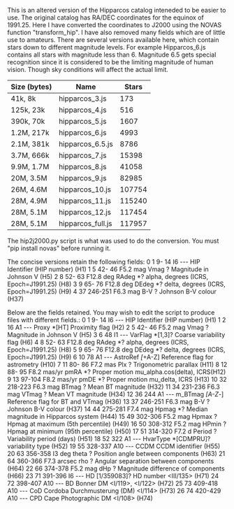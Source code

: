 This is an altered version of the Hipparcos catalog inteneded to be easier to use.  The original catalog has RA/DEC coordinates
for the equinox of 1991.25.  Here I have converted the coordinates to J2000 using the NOVAS function "transform_hip".  I have
also removed many fields which are of little use to amateurs.  There are several versions available here, which contain
stars down to different magnitude levels.  For example Hipparcos_6.js contains all stars with magnitude less than 6.  Magnitude
6.5 gets special recognition since it is considered to be the limiting magnitude of human vision.  Though sky conditions
will affect the actual limit.

|Size (bytes)|Name|Stars|
|----|----|-----|
|       41k, 8k |hipparcos_3.js    |   173|
|      125k, 23k |hipparcos_4.js    |   516|
|      390k, 70k |hipparcos_5.js    |  1607|
|      1.2M, 217k |hipparcos_6.js    |  4993|
|      2.1M, 381k |hipparcos_6.5.js  |  8786|
|      3.7M, 666k |hipparcos_7.js    | 15398|
|      9.9M, 1.7M |hipparcos_8.js    | 41058|
|       20M, 3.5M |hipparcos_9.js    | 82985|
|       26M, 4.6M |hipparcos_10.js   |107754|
|       28M, 4.9M |hipparcos_11.js   |115240|
|       28M, 5.1M |hipparcos_12.js   |117454|
|       28M, 5.1M |hipparcos_full.js |117957|


The hip2j2000.py script is what was used to do the conversion.  You must "pip install novas" before running it.

The concise versions retain the following fields:
0    1         9- 14  I6    ---     HIP       Identifier (HIP number)                   (H1)
1    5        42- 46  F5.2  mag     Vmag      ? Magnitude in Johnson V                  (H5)
2    8        52- 63  F12.8 deg     RAdeg    *? alpha, degrees (ICRS, Epoch=J1991.25)   (H8)
3    9        65- 76  F12.8 deg     DEdeg    *? delta, degrees (ICRS, Epoch=J1991.25)   (H9)
4    37      246-251  F6.3  mag     B-V       ? Johnson B-V colour                     (H37)

Below are the fields retained.  You may wish to edit the script to produce files with different fields.:
 0    1         9- 14  I6    ---     HIP       Identifier (HIP number)                   (H1)
 1    2            16  A1    ---     Proxy    *[HT] Proximity flag                       (H2)
 2    5        42- 46  F5.2  mag     Vmag      ? Magnitude in Johnson V                  (H5)
 3    6            48  I1    ---     VarFlag  *[1,3]? Coarse variability flag            (H6)
 4    8        52- 63  F12.8 deg     RAdeg    *? alpha, degrees (ICRS, Epoch=J1991.25)   (H8)
 5    9        65- 76  F12.8 deg     DEdeg    *? delta, degrees (ICRS, Epoch=J1991.25)   (H9)
 6    10           78  A1    ---     AstroRef *[*+A-Z] Reference flag for astrometry    (H10)
 7    11       80- 86  F7.2  mas     Plx       ? Trigonometric parallax                 (H11)
 8    12       88- 95  F8.2 mas/yr   pmRA     *? Proper motion mu_alpha.cos(delta), ICRS(H12)
 9    13       97-104  F8.2 mas/yr   pmDE     *? Proper motion mu_delta, ICRS           (H13)
10    32      218-223  F6.3  mag     BTmag     ? Mean BT magnitude                      (H32)
11    34      231-236  F6.3  mag     VTmag     ? Mean VT magnitude                      (H34)
12    36          244  A1    ---   m_BTmag    *[A-Z*-] Reference flag for BT and VTmag  (H36)
13    37      246-251  F6.3  mag     B-V       ? Johnson B-V colour                     (H37)
14    44      275-281  F7.4  mag     Hpmag    *? Median magnitude in Hipparcos system   (H44)
15    49      302-306  F5.2  mag     Hpmax     ? Hpmag at maximum (5th percentile)      (H49)
16    50      308-312  F5.2  mag     HPmin     ? Hpmag at minimum (95th percentile)     (H50)
17    51      314-320  F7.2  d       Period    ? Variability period (days)              (H51)
18    52          322  A1    ---     HvarType *[CDMPRU]? variability type               (H52)
19    55      328-337  A10   ---     CCDM      CCDM identifier                          (H55)
20    63      356-358  I3    deg     theta     ? Position angle between components      (H63)
21    64      360-366  F7.3  arcsec  rho       ? Angular separation between components  (H64)
22    66      374-378  F5.2  mag     dHp       ? Magnitude difference of components     (H66)
23    71      391-396  I6    ---     HD        [1/359083]? HD number <III/135>          (H71)
24    72      398-407  A10   ---     BD        Bonner DM <I/119>, <I/122>               (H72)
25    73      409-418  A10   ---     CoD       Cordoba Durchmusterung (DM) <I/114>      (H73)
26    74      420-429  A10   ---     CPD       Cape Photographic DM <I/108>             (H74)
